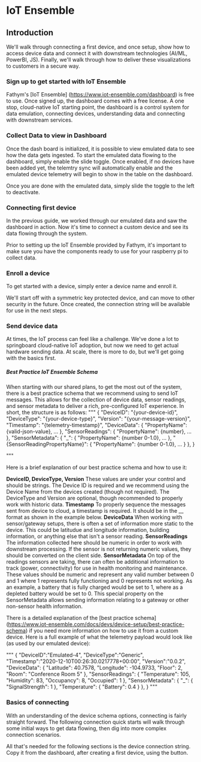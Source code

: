# IoT Ensemble

## Introduction 

We'll walk through connecting a first device, and once setup, show how to access device data and connect it with downstream technologies (AI/ML, PowerBI, JS). Finally, we'll walk through how to deliver these visualizations to customers in a secure way.

### Sign up to get started with IoT Ensemble 

Fathym's [IoT Ensemble] (https://www.iot-ensemble.com/dashboard) is free to use.  Once signed up, the dashboard comes with a free license.  A one stop, cloud-native IoT starting point, the dashboard is a control system for data emulation, connecting devices, understanding data and connecting with downstream services. 

### Collect Data to view in Dashboard

Once the dash board is initialized, it is possible to view emulated data to see how the data gets ingested.  To start the emulated data flowing to the dashboard, simply enable the slide toggle.  Once enabled, if no devices have been added yet, the telemtry sync will automatically enable and the emulated device telemetry will begin to show in the table on the dashboard.  

Once you are done with the emulated data, simply slide the toggle to the left to deactivate.  

### Connecting first device

In the previous guide, we worked through our emulated data and saw the dashboard in action. Now it's time to connect a custom device and see its data flowing through the system.

Prior to setting up the IoT Ensemble provided by Fathym, it's important to make sure you have the components ready to use for your raspberry pi to collect data. 

### Enroll a device

To get started with a device, simply enter a device name and enroll it.

We'll start off with a symmetric key protected device, and can move to other security in the future. Once created, the connection string will be available for use in the next steps.  

### Send device data

At times, the IoT process can feel like a challenge. We've done a lot to springboard cloud-native IoT adoption, but now we need to get actual hardware sending data. At scale, there is more to do, but we'll get going with the basics first.

##### Best Practice IoT Ensemble Schema

When starting with our shared plans, to get the most out of the system, there is a best practice schema that we recommend using to send IoT messages. This allows for the collection of device data, sensor readings, and sensor metadata to deliver a rich, pre-configured IoT experience. In short, the structure is as follows:
"""
{
    "DeviceID": "{your-device-id}",
    "DeviceType": "{your-device-type}",
    "Version": "{your-message-version}",
    "Timestamp": "{telemetry-timestamp}",
    "DeviceData": {
        "PropertyName": {valid-json-value},
        ...
    },
    "SensorReadings": {
        "PropertyName": {number},
        ...
    },
    "SensorMetadata": {
        "_": {
            "PropertyName": {number 0-1.0},
            ...
        },
        "{SensorReadingPropertyName}": {
            "PropertyName": {number 0-1.0},
            ...
        }
    },
}

"""

Here is a brief explanation of our best practice schema and how to use it:

**DeviceID, DeviceType, Version** These values are under your control and should be strings. The Device ID is required and we recommend using the Device Name from the devices created (though not required). The DeviceType and Version are optional, though recommended to properly work with historic data.
**Timestamp** To properly sequence the messages sent from device to cloud, a timestamp is required. It should be in the __ format as shown in the example below.
**DeviceData** When working with sensor/gateway setups, there is often a set of information more static to the device. This could be latitudue and longitude information, building information, or anything else that isn't a sensor reading.
**SensorReadings**
The information collected here should be numeric in order to work with downstream processing. If the sensor is not returning numeric values, they should be converted on the client side.
**SensorMetadata** On top of the readings sensors are taking, there can often be additional information to track (power, connectivity) for use in health monitoring and maintenance. These values should be numeric and represent any valid number between 0 and 1 where 1 represents fully functioning and 0 represents not working. As an example, a battery that is fully charged would be set to 1, where as a depleted battery would be set to 0. This special property on the SensorMetadata allows sending information relating to a gateway or other non-sensor health information.

There is a detailed explanation of the [best practice schema] (https://www.iot-ensemble.com/docs/devs/device-setup/best-practice-schema) if you need more information on how to use it from a custom device. Here is a full example of what the telemetry payload would look like (as used by our emulated device):

"""
{
    "DeviceID":"Emulated-4",
    "DeviceType":"Generic",
    "Timestamp":"2020-12-10T00:26:30.0217778+00:00",
    "Version":"0.0.2",
    "DeviceData": {
        "Latitude": 40.7578,
        "Longitude": -104.9733,
        "Floor": 2,
        "Room": "Conference Room 5"
    },
    "SensorReadings": {
        "Temperature": 105,
        "Humidity": 83,
        "Occupancy": 8,
        "Occupied": 1
    },
    "SensorMetadata": {
        "_": {
            "SignalStrength": 1
        },
        "Temperature": {
            "Battery": 0.4
        }
    },
}
"""

### Basics of connecting

With an understanding of the device schema options, connecting is fairly straight forward. The following connection quick starts will walk through some initial ways to get data flowing, then dig into more complex connection scenarios.

All that's needed for the following sections is the device connection string. Copy it from the dashboard, after creating a first device, using the button.  


